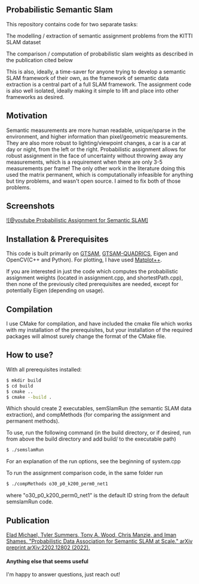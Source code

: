 ## Probabilistic Semantic Slam
This repository contains code for two separate tasks:

  The modelling / extraction of semantic assignment problems from the KITTI SLAM dataset

  The comparison / computation of probabilistic slam weights as described in the publication cited below
  
This is also, ideally, a time-saver for anyone trying to develop a semantic SLAM framework of their own, as the framework of semantic data extraction is a central part of a full SLAM framework. The assignment code is also well isolated, ideally making it simple to lift and place into other frameworks as desired. 

## Motivation
Semantic measurements are more human readable, unique/sparse in the environment, and higher information than pixel/geometric measurements. They are also more robust to lighting/viewpoint changes, a car is a car at day or night, from the left or the right. Probabilistic assignment allows for robust assignment in the face of uncertainty without throwing away any measurements, which is a requirement when there are only 3-5 measurements per frame! The only other work in the literature doing this used the matrix permanent, which is computationally infeasible for anything but tiny problems, and wasn't open source. I aimed to fix both of those problems.

## Screenshots

[![@youtube Probabilistic Assignment for Semantic SLAM]](https://youtu.be/-yuNgoN7JAI)

## Installation & Prerequisites
This code is built primarily on [GTSAM](https://github.com/borglab/gtsam), [GTSAM-QUADRICS](https://github.com/best-of-acrv/gtsam-quadrics), Eigen and OpenCV(C++ and Python). For plotting, I have used [Matplot++](https://alandefreitas.github.io/matplotplusplus/). 

If you are interested in just the code which computes the probabilistic assignment weights (located in assignment.cpp, and shortestPath.cpp), then none of the previously cited prerequisites are needed, except for potentially Eigen (depending on usage).

## Compilation
I use CMake for compilation, and have included the cmake file which works with my installation of the prerequisites, but your installation of the required packages will almost surely change the format of the CMake file. 

## How to use?
With all prerequisites installed:

```sh
$ mkdir build
$ cd build
$ cmake ..
$ cmake --build .
```

Which should create 2 executables, semSlamRun (the semantic SLAM data extraction), and compMethods (for comparing the assignment and permanent methods). 

To use, run the following command (in the build directory, or if desired, run from above the build directory and add build/ to the executable path)
```sh
$ ./semslamRun
```
For an explanation of the run options, see the beginning of system.cpp

To run the assignment comparison code, in the same folder run
```sh
$ ./compMethods o30_p0_k200_perm0_net1
```
where "o30_p0_k200_perm0_net1" is the default ID string from the default semslamRun code.

## Publication
[Elad Michael, Tyler Summers, Tony A. Wood, Chris Manzie, and Iman Shames. "Probabilistic Data Association for Semantic SLAM at Scale." arXiv preprint arXiv:2202.12802 (2022).](https://arxiv.org/pdf/2202.12802.pdf)

#### Anything else that seems useful
I'm happy to answer questions, just reach out!
